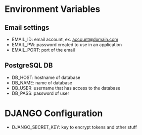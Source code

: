 # Environment Variables

## Email settings

- EMAIL_ID: email account, ex. account@domain.com
- EMAIL_PW: password created to use in an application
- EMAIL_PORT: port of the email

## PostgreSQL DB

- DB_HOST: hostname of database
- DB_NAME: name of database
- DB_USER: username that has access to the database
- DB_PASS: password of user

# DJANGO Configuration

- DJANGO_SECRET_KEY: key to encrypt tokens and other stuff
